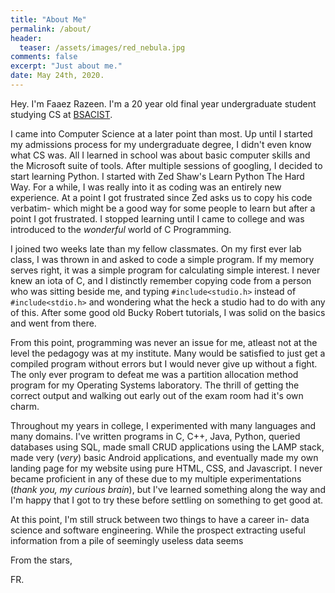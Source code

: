 ```yaml
---
title: "About Me"
permalink: /about/
header:
  teaser: /assets/images/red_nebula.jpg
comments: false
excerpt: "Just about me."
date: May 24th, 2020.
---
```


<style>
  .center-image{
      margin: 0 auto;
      display: block;
  }
</style>

Hey. I'm Faaez Razeen. I'm a 20 year old final year undergraduate student studying CS at [BSACIST](https://crescent.education). 

I came into Computer Science at a later point than most. Up until I started my admissions process for my undergraduate degree, I didn't even know what CS was. All I learned in school was about basic computer skills and the Microsoft suite of tools. After multiple sessions of googling, I decided to start learning Python. I started with Zed Shaw's Learn Python The Hard Way. For a while, I was really into it as coding was an entirely new experience. At a point I got frustrated since Zed asks us to copy his code verbatim- which might be a good way for some people to learn but after a point I got frustrated.  I stopped learning until I came to college and was introduced to the *wonderful* world of C Programming.

I joined two weeks late than my fellow classmates. On my first ever lab class, I was thrown in and asked to code a simple program. If my memory serves right, it was a simple program for calculating simple interest. I never knew an iota of C, and I distinctly remember copying code from a person who was sitting beside me, and typing `#include<studio.h>` instead of `#include<stdio.h>` and wondering what the heck a studio had to do with any of this. After some good old Bucky Robert tutorials, I was solid on the basics and went from there. 

From this point, programming was never an issue for me, atleast not at the level the pedagogy was at my institute. Many would be satisfied to just get a compiled program without errors but I would never give up without a fight. The only ever program to defeat me was a partition allocation method program for my Operating Systems laboratory. The thrill of getting the correct output and walking out early out of the exam room had it's own charm.

Throughout my years in college, I experimented with many languages and many domains. I've written programs in C, C++, Java, Python, queried databases using SQL, made small CRUD applications using the LAMP stack, made very (*very*) basic Android applications, and eventually made my own landing page for my website using pure HTML, CSS, and Javascript. I never became proficient in any of these due to my multiple experimentations (*thank you, my curious brain*), but I've learned something along the way and I'm happy that I got to try these before settling on something to get good at. 

At this point, I'm still struck between two things to have a career in- data science and software engineering. While the prospect extracting useful information from a pile of seemingly useless data seems  



From the stars, 

FR. 

